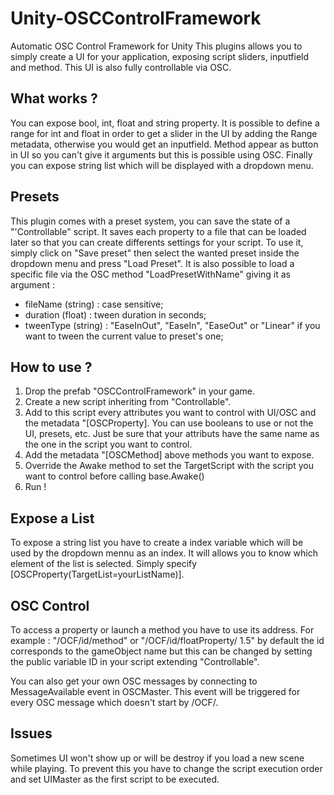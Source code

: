# Unity-OSCControlFramework
Automatic OSC Control Framework for Unity
This plugins allows you to simply create a UI for your application, exposing script sliders, inputfield and method. This UI is also fully controllable via OSC.

## What works ?
You can expose bool, int, float and string property. It is possible to define a range for int and float in order to get a slider in the UI by adding the Range metadata, otherwise you would get an inputfield. Method appear as button in UI so you can't give it arguments but this is possible using OSC. Finally you can expose string list which will be displayed with a dropdown menu.

## Presets
This plugin comes with a preset system, you can save the state of a "'Controllable" script. It saves each property to a file that can be loaded later so that you can create differents settings for your script. To use it, simply click on "Save preset" then select the wanted preset inside the dropdown menu and press "Load Preset".
It is also possible to load a specific file via the OSC method "LoadPresetWithName" giving it as argument :
  - fileName (string) : case sensitive;
  - duration (float) : tween duration in seconds;
  - tweenType (string) : "EaseInOut", "EaseIn", "EaseOut" or "Linear" if you want to tween the current value to preset's one;

## How to use ?
1. Drop the prefab "OSCControlFramework" in your game.
2. Create a new script inheriting from "Controllable".
3. Add to this script every attributes you want to control with UI/OSC and the metadata "[OSCProperty]. You can use booleans to use or not the UI, presets, etc. Just be sure that your attributs have the same name as the one in the script you want to control.
4. Add the metadata "[OSCMethod] above methods you want to expose.
5. Override the Awake method to set the TargetScript with the script you want to control before calling base.Awake()
6. Run !

## Expose a List
To expose a string list you have to create a index variable which will be used by the dropdown mennu as an index. It will allows you to know which element of the list is selected. Simply specify [OSCProperty(TargetList=yourListName)].

## OSC Control
To access a property or launch a method you have to use its address.
For example : "/OCF/id/method" or "/OCF/id/floatProperty/ 1.5" by default the id corresponds to the gameObject name but this can be changed by setting the public variable ID in your script extending "Controllable".

You can also get your own OSC messages by connecting to MessageAvailable event in OSCMaster. This event will be triggered for every OSC message which doesn't start by /OCF/.

## Issues
Sometimes UI won't show up or will be destroy if you load a new scene while playing. To prevent this you have to change the script execution order and set UIMaster as the first script to be executed.
